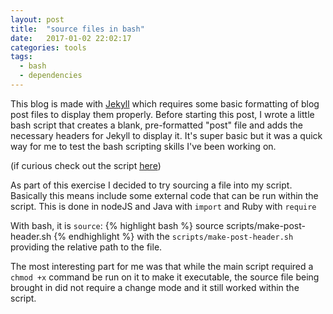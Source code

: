 ```yaml
---
layout: post
title:  "source files in bash"
date:   2017-01-02 22:02:17
categories: tools
tags:
  - bash
  - dependencies
---
```

This blog is made with [Jekyll](https://jekyllrb.com/) which requires some basic formatting of blog post files to display them properly.  Before starting this post, I wrote a little bash script that creates a blank, pre-formatted "post" file and adds the necessary headers for Jekyll to display it.  It's super basic but it was a quick way for me to test the bash scripting skills I've been working on.

(if curious check out the script [here](https://github.com/lombardo-chcg/lombardo-chcg.github.io/blob/master/make-new-post.sh))

As part of this exercise I decided to try sourcing a file into my script.  
Basically this means include some external code that can be run within the script.
This is done in nodeJS and Java with `import` and Ruby with `require`

With bash, it is `source`:
{% highlight bash %}
source scripts/make-post-header.sh
{% endhighlight %}
with the `scripts/make-post-header.sh` providing the relative path to the file.

The most interesting part for me was that while the main script required a
`chmod +x` command be run on it to make it executable, the source file being
brought in did not require a change mode and it still worked within the script.
